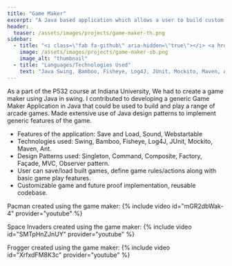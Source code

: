 ```yaml
---
title: "Game Maker"
excerpt: "A Java based application which allows a user to build custom arcarde-style games."
header:
  teaser: /assets/images/projects/game-maker-th.png
sidebar:
  - title: "<i class=\"fab fa-github\" aria-hidden=\"true\"></i> <a href=\"https://github.com/yashketkar/P532-OOSD\">GitHub Repo</a>"
    image: /assets/images/projects/game-maker-sb.png
    image_alt: "thumbnail"
  - title: "Languages/Technologies Used"
    text: "Java Swing, Bamboo, Fisheye, Log4J, JUnit, Mockito, Maven, Ant"
---
```

As a part of the P532 course at Indiana University, We had to create a game maker using Java in swing. I contributed to developing a generic Game Maker Application in Java that could be used to build and play a range of arcade games. Made extensive use of Java design patterns to implement generic features of the game.

- Features of the application: Save and Load, Sound, Webstartable
- Technologies used: Swing, Bamboo, Fisheye, Log4J, JUnit, Mockito, Maven, Ant.
- Design Patterns used: Singleton, Command, Composite, Factory, Façade, MVC, Observer pattern.
- User can save/load built games, define game rules/actions along with basic game play features.
- Customizable game and future proof implementation, reusable codebase.

Pacman created using the game maker:
{% include video id="mGR2dbWak-4" provider="youtube" %}

Space Invaders created using the game maker:
{% include video id="SMTpHnZJnUY" provider="youtube" %}

Frogger created using the game maker:
{% include video id="XrfxdFM8K3c" provider="youtube" %}
